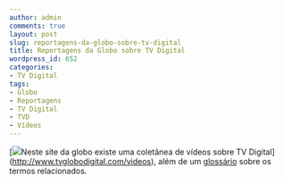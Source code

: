 ```yaml
---
author: admin
comments: true
layout: post
slug: reportagens-da-globo-sobre-tv-digital
title: Reportagens da Globo sobre TV Digital
wordpress_id: 652
categories:
- TV Digital
tags:
- Globo
- Reportagens
- TV Digital
- TVD
- Vídeos
---
```


[[![](http://manoelcampos.com/wp-content/uploads/globo-hdtv.jpg)](http://manoelcampos.com/wp-content/uploads/globo-hdtv.jpg)Neste site da globo existe uma coletânea de vídeos sobre TV Digital](http://www.tvglobodigital.com/videos), além de um [glossário](http://www.tvglobodigital.com/glossaries) sobre os termos relacionados.
